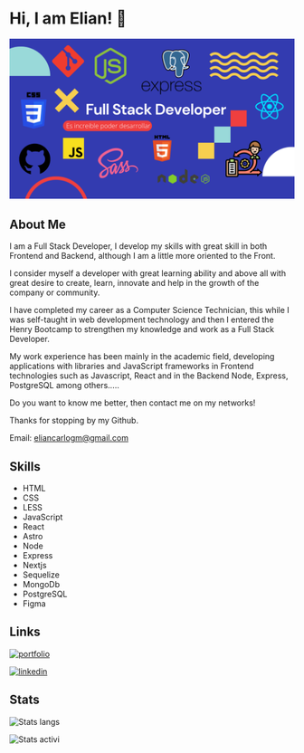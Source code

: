 # Hi, I am Elian! 👋


![Logo](Banner.png)


##  About Me
I am a Full Stack Developer, I develop my skills with great skill in both Frontend and Backend, although I am a little more oriented to the Front.

I consider myself a developer with great learning ability and above all with great desire to create, learn, innovate and help in the growth of the company or community.

I have completed my career as a Computer Science Technician, this while I was self-taught in web development technology and then I entered the Henry Bootcamp to strengthen my knowledge and work as a Full Stack Developer.

My work experience has been mainly in the academic field, developing applications with libraries and JavaScript frameworks in Frontend technologies such as Javascript, React and in the Backend Node, Express, PostgreSQL among others.....

Do you want to know me better, then contact me on my networks! 

Thanks for stopping by my Github.

Email: eliancarlogm@gmail.com


## Skills
* HTML
* CSS
* LESS
* JavaScript
* React
* Astro
* Node
* Express
* Nextjs
* Sequelize
* MongoDb
* PostgreSQL
* Figma


## Links
[![portfolio](https://img.shields.io/badge/my_portfolio-000?style=for-the-badge&logo=ko-fi&logoColor=white)](https://elian-gonzalez2000.github.io/portfolio-elian/)

[![linkedin](https://img.shields.io/badge/linkedin-0A66C2?style=for-the-badge&logo=linkedin&logoColor=white)](https://www.linkedin.com/in/elian-gonzalez-developer/)


## Stats
![Stats langs](https://github-readme-stats.vercel.app/api/top-langs?username=elian-gonzalez2000&show_icons=true&theme=dark&locale=en&layout=compact)

![Stats activi](https://github-readme-stats.vercel.app/api?username=elian-gonzalez2000&show_icons=true&theme=highcontrast&title_color=cfd147&locale=en)

